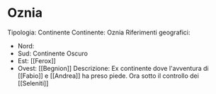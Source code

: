 # Oznia
Tipologia: Continente
Continente: Oznia
Riferimenti geografici: 
* Nord: 
* Sud: Continente Oscuro
* Est: [[Ferox]]
* Ovest: [[Begnion]]
Descrizione: Ex continente dove l'avventura di [[Fabio]] e [[Andrea]] ha preso piede. Ora sotto il controllo dei [[Seleniti]]